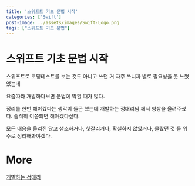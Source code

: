 ```yaml
---
title: '스위프트 기초 문법 시작'
categories: ['Swift']
post-image: ../assets/images/Swift-Logo.png
tags: ["스위프트 기초 문법"]
---
```


# 스위프트 기초 문법 시작

스위프트로 코딩테스트를 보는 것도 아니고 쓰던 거 자주 쓰니까 별로 필요성을 못 느꼈었는데

요즘따라 개발하다보면 문법에 막힐 때가 많다. 

정리를 한번 해야겠다는 생각이 들곤 했는데 개발하는 정대리님 께서 영상을 올려주셨다. 솔직히 이쯤되면 해야겠다싶다.

모든 내용을 올리진 않고 생소하거나, 헷갈리거나, 확실하지 않았거나, 몰랐던 것 들 위주로 정리해봐야겠다.

# More

[개발하는 정대리](https://www.youtube.com/c/개발하는정대리/playlists])

